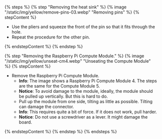 <!---removing the Raspberry Pi Compute Module 4 or 5-->

{% steps %}
{% step "Removing the heat sink" %}
{% image "/static/img/yellow/remove-pins-03.webp" "Removing pins" %}
{% stepContent %}

- Use the pliers and squeeze the front of the pin so that it fits through the hole.
- Repeat the procedure for the other pin.

{% endstepContent %}
{% endstep %}

{% step "Removing the Raspberry Pi Compute Module." %}
{% image "/static/img/yellow/unseat-cm4.webp" "Unseating the Compute Module" %}
{% stepContent %}

- Remove the Raspberry Pi Compute Module.
  - **Info**: The image shows a Raspberry Pi Compute Module 4. The steps are the same for the Compute Module 5.
  - **Notice**: To avoid damage to the module, ideally, the module should be pulled up vertically. But this is hard to do.
  - Pull up the module from one side, tilting as little as possible. Tilting can damage the connector.
  - **Info**: This requires quite a bit of force. If it does not work, pull harder.
  - **Notice**: Do not use a screwdriver as a lever. It might damage the board.

{% endstepContent %}
{% endstep %}
{% endsteps %}
